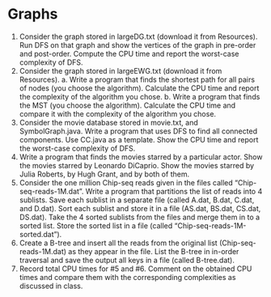 # Graphs


1. Consider the graph stored in largeDG.txt (download it from Resources). Run DFS on that graph and show the vertices of the graph in pre-order and post-order. Compute the CPU time and report the worst-case complexity of DFS.
2. Consider the graph stored in largeEWG.txt (download it from Resources).
a. Write a program that finds the shortest path for all pairs of nodes (you choose the algorithm). Calculate the CPU time and report the complexity of the algorithm you chose.
b. Write a program that finds the MST (you choose the algorithm). Calculate the CPU time and compare it with the complexity of the algorithm you chose.
3. Consider the movie database stored in movie.txt, and SymbolGraph.java. Write a program that uses DFS to find all connected components. Use CC.java as a template. Show the CPU time and report the worst-case complexity of DFS.
4. Write a program that finds the movies starred by a particular actor. Show the movies starred by Leonardo DiCaprio. Show the movies starred by Julia Roberts, by Hugh Grant, and by both of them.
5. Consider the one million Chip-seq reads given in the files called “Chip-seq-reads-1M.dat”. Write a program that partitions the list of reads into 4 sublists. Save each sublist in a separate file (called A.dat, B.dat, C.dat, and D.dat). Sort each sublist and store it in a file (AS.dat, BS.dat, CS.dat, DS.dat). Take the 4 sorted sublists from the files and merge them in to a sorted list. Store the sorted list in a file (called “Chip-seq-reads-1M-sorted.dat”).
6. Create a B-tree and insert all the reads from the original list (Chip-seq-reads-1M.dat) as they appear in the file. List the B-tree in in-order traversal and save the output all keys in a file (called B-tree.dat).
7. Record total CPU times for #5 and #6. Comment on the obtained CPU times and compare them with the corresponding complexities as discussed in class.
